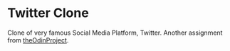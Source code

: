 # Twitter Clone
Clone of very famous Social Media Platform, Twitter. Another assignment from [theOdinProject](https://www.theodinproject.com/lessons/node-path-javascript-javascript-final-project).